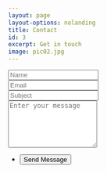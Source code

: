 ```yaml
---
layout: page
layout-options: nolanding
title: Contact
id: 3
excerpt: Get in touch
image: pic02.jpg
---
```


<section>
  <form method="post" action="http://arkadianriver.com/cgi-bin/cgiemail/mailtome.config">
    <div class="row uniform">
      <div class="6u 12u$(xsmall)">
        <input type="text" name="required-name" id="required-name" value="" placeholder="Name" />
      </div>
      <div class="6u$ 12u$(xsmall)">
        <input type="email" name="required-email" id="required-email" value="" placeholder="Email" />
      </div>
      <div class="12u$">
        <input type="text" name="required-subject" id="required-subject" value="" placeholder="Subject" />
      </div>
      <div class="12u$">
        <textarea name="textbody" id="textbody" placeholder="Enter your message" rows="6"></textarea>
      </div>
      <div class="12u$">
        <ul class="actions">
          <li><input type="submit" value="Send Message" class="special" /></li>
        </ul>
      </div>
    </div>
    <input type="hidden" name="success"
           value="{{ '/page/contact-success' | prepend: site.baseurl | prepend: site.url }}" />
  </form>
</section>
